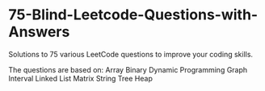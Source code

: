 # 75-Blind-Leetcode-Questions-with-Answers
Solutions to 75 various LeetCode questions to improve your coding skills.  

The questions are based on:
Array
Binary
Dynamic Programming
Graph
Interval
Linked List
Matrix
String
Tree
Heap
